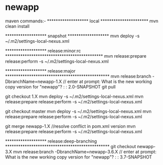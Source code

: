 newapp
======

maven commands:-
******************* local **********************
mvn clean install

******************* snapshot *******************
mvn deploy -s ~/.m2/settings-local-nexus.xml

******************* release:minor:rc *********************************************
mvn release:prepare release:perform -s ~/.m2/settings-local-nexus.xml

******************* release:major ************************************************
mvn release:branch -DbranchName=newapp-1.X
// enter  at prompt:  What is the new working copy version for "newapp"? : : 2.0-SNAPSHOT
git pull

git checkout 1.X
mvn deploy -s ~/.m2/settings-local-nexus.xml
mvn release:prepare release:perform -s ~/.m2/settings-local-nexus.xml

git checkout master
mvn deploy -s ~/.m2/settings-local-nexus.xml
mvn release:prepare release:perform -s ~/.m2/settings-local-nexus.xml

git merge newapp-1.X
//resolve conflict in pom.xml version
mvn release:prepare release:perform -s ~/.m2/settings-local-nexus.xml

******************* release:deep-branching ************************************************
git checkout newapp-3.X
mvn release:branch -DbranchName=newapp-3.6.X
// enter  at prompt:  What is the new working copy version for "newapp"? : : 3.7-SNAPSHOT